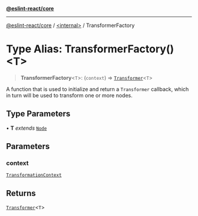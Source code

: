 [**@eslint-react/core**](../../README.md)

***

[@eslint-react/core](../../README.md) / [\<internal\>](../README.md) / TransformerFactory

# Type Alias: TransformerFactory()\<T\>

> **TransformerFactory**\<`T`\>: (`context`) => [`Transformer`](Transformer.md)\<`T`\>

A function that is used to initialize and return a `Transformer` callback, which in turn
will be used to transform one or more nodes.

## Type Parameters

• **T** *extends* [`Node`](../interfaces/Node.md)

## Parameters

### context

[`TransformationContext`](../interfaces/TransformationContext.md)

## Returns

[`Transformer`](Transformer.md)\<`T`\>
